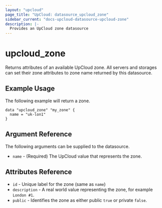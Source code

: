 ```yaml
---
layout: "upcloud"
page_title: "UpCloud: datasource_upcloud_zone"
sidebar_current: "docs-upcloud-datasource-upcloud-zone"
description: |-
  Provides an UpCloud zone datasource
---
```


# upcloud_zone

Returns attributes of an available UpCloud zone.  All servers and storages can set their zone attributes to zone name returned by this datasource.

## Example Usage

The following example will return a zone.

```hcl
data "upcloud_zone" "my_zone" {
  name = "uk-lon1"
}
```

## Argument Reference

The following arguments can be supplied to the datasource.

* `name` - (Required) The UpCloud value that represents the zone. 

## Attributes Reference

* `id` - Unique label for the zone (same as `name`)
* `description` - A real world value representing the zone, for example `London #1`.
* `public` - Identifies the zone as either public `true` or private `false`.
